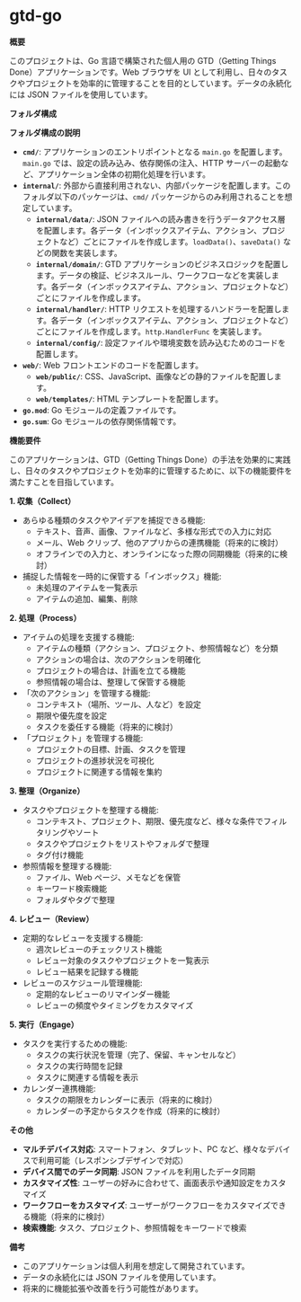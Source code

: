 # gtd-go

**概要**

このプロジェクトは、Go 言語で構築された個人用の GTD（Getting Things Done）アプリケーションです。Web ブラウザを UI として利用し、日々のタスクやプロジェクトを効率的に管理することを目的としています。データの永続化には JSON ファイルを使用しています。

**フォルダ構成**

**フォルダ構成の説明**

- **`cmd/`**: アプリケーションのエントリポイントとなる `main.go` を配置します。`main.go` では、設定の読み込み、依存関係の注入、HTTP サーバーの起動など、アプリケーション全体の初期化処理を行います。
- **`internal/`**: 外部から直接利用されない、内部パッケージを配置します。このフォルダ以下のパッケージは、`cmd/` パッケージからのみ利用されることを想定しています。
  - **`internal/data/`**: JSON ファイルへの読み書きを行うデータアクセス層を配置します。各データ（インボックスアイテム、アクション、プロジェクトなど）ごとにファイルを作成します。`loadData()`、`saveData()` などの関数を実装します。
  - **`internal/domain/`**: GTD アプリケーションのビジネスロジックを配置します。データの検証、ビジネスルール、ワークフローなどを実装します。各データ（インボックスアイテム、アクション、プロジェクトなど）ごとにファイルを作成します。
  - **`internal/handler/`**: HTTP リクエストを処理するハンドラーを配置します。各データ（インボックスアイテム、アクション、プロジェクトなど）ごとにファイルを作成します。`http.HandlerFunc` を実装します。
  - **`internal/config/`**: 設定ファイルや環境変数を読み込むためのコードを配置します。
- **`web/`**: Web フロントエンドのコードを配置します。
  - **`web/public/`**: CSS、JavaScript、画像などの静的ファイルを配置します。
  - **`web/templates/`**: HTML テンプレートを配置します。
- **`go.mod`**: Go モジュールの定義ファイルです。
- **`go.sum`**: Go モジュールの依存関係情報です。

**機能要件**

このアプリケーションは、GTD（Getting Things Done）の手法を効果的に実践し、日々のタスクやプロジェクトを効率的に管理するために、以下の機能要件を満たすことを目指しています。

**1. 収集（Collect）**

- あらゆる種類のタスクやアイデアを捕捉できる機能:
  - テキスト、音声、画像、ファイルなど、多様な形式での入力に対応
  - メール、Web クリップ、他のアプリからの連携機能（将来的に検討）
  - オフラインでの入力と、オンラインになった際の同期機能（将来的に検討）
- 捕捉した情報を一時的に保管する「インボックス」機能:
  - 未処理のアイテムを一覧表示
  - アイテムの追加、編集、削除

**2. 処理（Process）**

- アイテムの処理を支援する機能:
  - アイテムの種類（アクション、プロジェクト、参照情報など）を分類
  - アクションの場合は、次のアクションを明確化
  - プロジェクトの場合は、計画を立てる機能
  - 参照情報の場合は、整理して保管する機能
- 「次のアクション」を管理する機能:
  - コンテキスト（場所、ツール、人など）を設定
  - 期限や優先度を設定
  - タスクを委任する機能（将来的に検討）
- 「プロジェクト」を管理する機能:
  - プロジェクトの目標、計画、タスクを管理
  - プロジェクトの進捗状況を可視化
  - プロジェクトに関連する情報を集約

**3. 整理（Organize）**

- タスクやプロジェクトを整理する機能:
  - コンテキスト、プロジェクト、期限、優先度など、様々な条件でフィルタリングやソート
  - タスクやプロジェクトをリストやフォルダで整理
  - タグ付け機能
- 参照情報を整理する機能:
  - ファイル、Web ページ、メモなどを保管
  - キーワード検索機能
  - フォルダやタグで整理

**4. レビュー（Review）**

- 定期的なレビューを支援する機能:
  - 週次レビューのチェックリスト機能
  - レビュー対象のタスクやプロジェクトを一覧表示
  - レビュー結果を記録する機能
- レビューのスケジュール管理機能:
  - 定期的なレビューのリマインダー機能
  - レビューの頻度やタイミングをカスタマイズ

**5. 実行（Engage）**

- タスクを実行するための機能:
  - タスクの実行状況を管理（完了、保留、キャンセルなど）
  - タスクの実行時間を記録
  - タスクに関連する情報を表示
- カレンダー連携機能:
  - タスクの期限をカレンダーに表示（将来的に検討）
  - カレンダーの予定からタスクを作成（将来的に検討）

**その他**

- **マルチデバイス対応**: スマートフォン、タブレット、PC など、様々なデバイスで利用可能（レスポンシブデザインで対応）
- **デバイス間でのデータ同期**: JSON ファイルを利用したデータ同期
- **カスタマイズ性**: ユーザーの好みに合わせて、画面表示や通知設定をカスタマイズ
- **ワークフローをカスタマイズ**: ユーザーがワークフローをカスタマイズできる機能（将来的に検討）
- **検索機能**: タスク、プロジェクト、参照情報をキーワードで検索

**備考**

- このアプリケーションは個人利用を想定して開発されています。
- データの永続化には JSON ファイルを使用しています。
- 将来的に機能拡張や改善を行う可能性があります。
